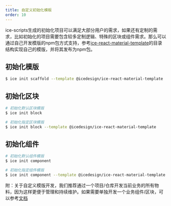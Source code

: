 ```yaml
---
title: 自定义初始化模板
order: 10
---
```


ice-scripts生成的初始化项目可以满足大部分用户的需求，如果还有定制的需求，比如初始化的项目需要包含较多定制逻辑、特殊的区块或组件需求。那么可以通过自己开发模版的npm包方式支持，参考[ice-react-material-template](https://github.com/alibaba/ice/tree/master/templates/ice-react-material-template)的目录结构实现自己的模版，并将其发布为npm包。

## 初始化模版

```bash
$ ice init scaffold --template @icedesign/ice-react-material-template
```

## 初始化区块

```bash
# 初始化默认区块模版
$ ice init block

# 初始化指定区块模版
$ ice init block --template @icedesign/ice-react-material-template
```

## 初始化组件

```bash
# 初始化默认组件模版
$ ice init component

# 初始化指定组件模版
$ ice init component --template @icedesign/ice-react-material-template
```

附：关于自定义模版开发，我们推荐通过一个项目/仓库开发当前业务的所有物料，因为这样更便于管理和持续维护。如果需要单独开发一个业务组件/区块，可以参考[文档](https://www.yuque.com/ice-team/wiki/mmgkb5)